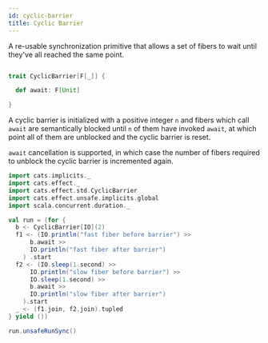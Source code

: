```yaml
---
id: cyclic-barrier
title: Cyclic Barrier
---
```


A re-usable synchronization primitive that allows a set of
fibers to wait until they've all reached the same point.

```scala

trait CyclicBarrier[F[_]] {

  def await: F[Unit]

}
```

A cyclic barrier is initialized with a positive integer `n` and
fibers which call `await` are semantically blocked until `n` of
them have invoked `await`, at which point all of them are unblocked
and the cyclic barrier is reset.

`await` cancellation is supported, in which case the number of
fibers required to unblock the cyclic barrier is incremented again.

```scala mdoc
import cats.implicits._
import cats.effect._
import cats.effect.std.CyclicBarrier
import cats.effect.unsafe.implicits.global
import scala.concurrent.duration._

val run = (for {
  b <- CyclicBarrier[IO](2)
  f1 <- (IO.println("fast fiber before barrier") >>
      b.await >> 
      IO.println("fast fiber after barrier")
    ) .start
  f2 <- (IO.sleep(1.second) >>
      IO.println("slow fiber before barrier") >>
      IO.sleep(1.second) >>
      b.await >>
      IO.println("slow fiber after barrier")
    ).start
  _ <- (f1.join, f2.join).tupled
} yield ())

run.unsafeRunSync()
```
